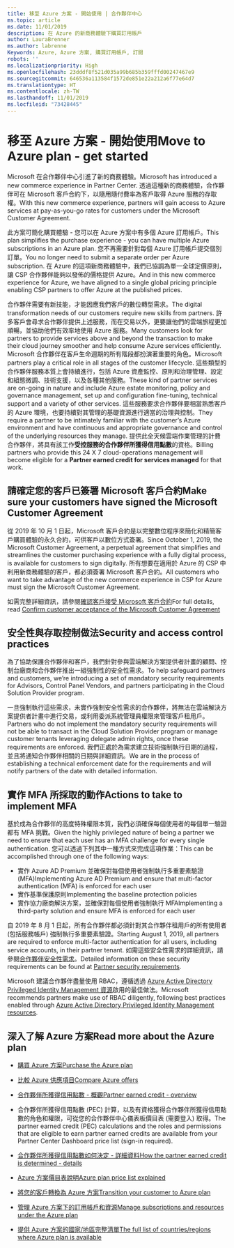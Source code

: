 ```yaml
---
title: 移至 Azure 方案 - 開始使用 | 合作夥伴中心
ms.topic: article
ms.date: 11/01/2019
description: 在 Azure 的新商務體驗下購買訂用帳戶
author: LauraBrenner
ms.author: labrenne
Keywords: Azure, Azure 方案, 購買訂用帳戶, 訂閱
robots: ''
ms.localizationpriority: High
ms.openlocfilehash: 23dddf8f521d035a99b685b359fffd00247467e9
ms.sourcegitcommit: 646536a113584f1572de851e22a212a6f77e64d7
ms.translationtype: HT
ms.contentlocale: zh-TW
ms.lasthandoff: 11/01/2019
ms.locfileid: "73428445"
---
```

# <a name="move-to-azure-plan---get-started"></a><span data-ttu-id="b8fd4-104">移至 Azure 方案 - 開始使用</span><span class="sxs-lookup"><span data-stu-id="b8fd4-104">Move to Azure plan - get started</span></span>

<span data-ttu-id="b8fd4-105">Microsoft 在合作夥伴中心引進了新的商務體驗。</span><span class="sxs-lookup"><span data-stu-id="b8fd4-105">Microsoft has introduced a new commerce experience in Partner Center.</span></span>  <span data-ttu-id="b8fd4-106">透過這種新的商務體驗，合作夥伴可在 Microsoft 客戶合約下，以隨用隨付費率為客戶取得 Azure 服務的存取權。</span><span class="sxs-lookup"><span data-stu-id="b8fd4-106">With this new commerce experience, partners will gain access to Azure services at pay-as-you-go rates for customers under the Microsoft Customer Agreement.</span></span> 

<span data-ttu-id="b8fd4-107">此方案可簡化購買體驗 - 您可以在 Azure 方案中有多個 Azure 訂用帳戶。</span><span class="sxs-lookup"><span data-stu-id="b8fd4-107">This plan simplifies the purchase experience - you can have multiple Azure subscriptions in an Azure plan.</span></span> <span data-ttu-id="b8fd4-108">您不再需要針對每個 Azure 訂用帳戶提交個別訂單。</span><span class="sxs-lookup"><span data-stu-id="b8fd4-108">You no longer need to submit a separate order per Azure subscription.</span></span> <span data-ttu-id="b8fd4-109">在 Azure 的這項新商務體驗中，我們已協調為單一全球定價原則，讓 CSP 合作夥伴能夠以發佈的價格提供 Azure。</span><span class="sxs-lookup"><span data-stu-id="b8fd4-109">And in this new commerce experience for Azure, we have aligned to a single global pricing principle enabling CSP partners to offer Azure at the published prices.</span></span> 

<span data-ttu-id="b8fd4-110">合作夥伴需要有新技能，才能因應我們客戶的數位轉型需求。</span><span class="sxs-lookup"><span data-stu-id="b8fd4-110">The digital transformation needs of our customers require new skills from partners.</span></span> <span data-ttu-id="b8fd4-111">許多客戶會尋求合作夥伴提供上述服務，而在交易以外，更要讓他們的雲端旅程更加順暢，並協助他們有效率地使用 Azure 服務。</span><span class="sxs-lookup"><span data-stu-id="b8fd4-111">Many customers look for partners to provide services above and beyond the transaction to make their cloud journey smoother and help consume Azure services efficiently.</span></span> <span data-ttu-id="b8fd4-112">Microsoft 合作夥伴在客戶生命週期的所有階段都扮演著重要的角色。</span><span class="sxs-lookup"><span data-stu-id="b8fd4-112">Microsoft partners play a critical role in all stages of the customer lifecycle.</span></span> <span data-ttu-id="b8fd4-113">這些類型的合作夥伴服務本質上會持續進行，包括 Azure 資產監控、原則和治理管理、設定和組態微調、技術支援，以及各種其他服務。</span><span class="sxs-lookup"><span data-stu-id="b8fd4-113">These kind of partner services are on-going in nature and include Azure estate monitoring, policy and governance management, set up and configuration fine-tuning, technical support and a variety of other services.</span></span> <span data-ttu-id="b8fd4-114">這些服務要求合作夥伴要相當熟悉客戶的 Azure 環境，也要持續對其管理的基礎資源進行適當的治理與控制。</span><span class="sxs-lookup"><span data-stu-id="b8fd4-114">They require a partner to be intimately familiar with the customer’s Azure environment and have continuous and appropriate governance and control of the underlying resources they manage.</span></span> <span data-ttu-id="b8fd4-115">提供此全天候雲端作業管理的計費合作夥伴，將具有該工作**受控服務的合作夥伴所獲得信用點數**的資格。</span><span class="sxs-lookup"><span data-stu-id="b8fd4-115">Billing partners who provide this 24 X 7 cloud-operations management will become eligible for a **Partner earned credit for services managed** for that work.</span></span>

## <a name="make-sure-your-customers-have-signed-the-microsoft-customer-agreement"></a><span data-ttu-id="b8fd4-116">請確定您的客戶已簽署 Microsoft 客戶合約</span><span class="sxs-lookup"><span data-stu-id="b8fd4-116">Make sure your customers have signed the Microsoft Customer Agreement</span></span>

<span data-ttu-id="b8fd4-117">從 2019 年 10 月 1 日起，Microsoft 客戶合約是以完整數位程序來簡化和精簡客戶購買體驗的永久合約，可供客戶以數位方式簽署。</span><span class="sxs-lookup"><span data-stu-id="b8fd4-117">Since October 1, 2019, the Microsoft Customer Agreement, a perpetual agreement that simplifies and streamlines the customer purchasing experience with a fully digital process, is available for customers to sign digitally.</span></span> <span data-ttu-id="b8fd4-118">所有想要在適用於 Azure 的 CSP 中利用新商務體驗的客戶，都必須簽署 Microsoft 客戶合約。</span><span class="sxs-lookup"><span data-stu-id="b8fd4-118">All customers who want to take advantage of the new commerce experience in CSP for Azure must sign the Microsoft Customer Agreement.</span></span>

<span data-ttu-id="b8fd4-119">如需完整詳細資訊，請參閱[確認客戶接受 Microsoft 客戶合約](confirm-customer-agreement.md)</span><span class="sxs-lookup"><span data-stu-id="b8fd4-119">For full details, read [Confirm customer acceptance of the Microsoft Customer Agreement](confirm-customer-agreement.md)</span></span>

## <a name="security-and-access-control-practices"></a><span data-ttu-id="b8fd4-120">安全性與存取控制做法</span><span class="sxs-lookup"><span data-stu-id="b8fd4-120">Security and access control practices</span></span>

<span data-ttu-id="b8fd4-121">為了協助保護合作夥伴和客戶，我們針對參與雲端解決方案提供者計畫的顧問、控制台廠商和合作夥伴推出一組強制性的安全性需求。</span><span class="sxs-lookup"><span data-stu-id="b8fd4-121">To help safeguard partners and customers, we’re introducing a set of mandatory security requirements for Advisors, Control Panel Vendors, and partners participating in the Cloud Solution Provider program.</span></span> 

<span data-ttu-id="b8fd4-122">一旦強制執行這些需求，未實作強制安全性需求的合作夥伴，將無法在雲端解決方案提供者計畫中進行交易，或利用委派系統管理員權限來管理客戶租用戶。</span><span class="sxs-lookup"><span data-stu-id="b8fd4-122">Partners who do not implement the mandatory security requirements will not be able to transact in the Cloud Solution Provider program or manage customer tenants leveraging delegate admin rights, once these requirements are enforced.</span></span> <span data-ttu-id="b8fd4-123">我們正處於為需求建立技術強制執行日期的過程，並且將通知合作夥伴相關的日期與詳細資訊。</span><span class="sxs-lookup"><span data-stu-id="b8fd4-123">We are in the process of establishing a technical enforcement date for the requirements and will notify partners of the date with detailed information.</span></span> 

## <a name="actions-to-take-to-implement-mfa"></a><span data-ttu-id="b8fd4-124">實作 MFA 所採取的動作</span><span class="sxs-lookup"><span data-stu-id="b8fd4-124">Actions to take to implement MFA</span></span> 

<span data-ttu-id="b8fd4-125">基於成為合作夥伴的高度特殊權限本質，我們必須確保每個使用者的每個單一驗證都有 MFA 挑戰。</span><span class="sxs-lookup"><span data-stu-id="b8fd4-125">Given the highly privileged nature of being a partner we need to ensure that each user has an MFA challenge for every single authentication.</span></span> <span data-ttu-id="b8fd4-126">您可以透過下列其中一種方式來完成這項作業：</span><span class="sxs-lookup"><span data-stu-id="b8fd4-126">This can be accomplished through one of the following ways:</span></span>

- <span data-ttu-id="b8fd4-127">實作 Azure AD Premium 並確保對每個使用者強制執行多重要素驗證 (MFA)</span><span class="sxs-lookup"><span data-stu-id="b8fd4-127">Implementing Azure AD Premium and ensure that multi-factor authentication (MFA) is enforced for each user</span></span> 
- <span data-ttu-id="b8fd4-128">實作基準保護原則</span><span class="sxs-lookup"><span data-stu-id="b8fd4-128">Implementing the baseline protection policies</span></span> 
- <span data-ttu-id="b8fd4-129">實作協力廠商解決方案，並確保對每個使用者強制執行 MFA</span><span class="sxs-lookup"><span data-stu-id="b8fd4-129">Implementing a third-party solution and ensure MFA is enforced for each user</span></span> 

<span data-ttu-id="b8fd4-130">自 2019 年 8 月 1 日起，所有合作夥伴都必須針對其合作夥伴租用戶的所有使用者 (包括服務帳戶) 強制執行多重要素驗證。</span><span class="sxs-lookup"><span data-stu-id="b8fd4-130">Starting August 1, 2019, all partners are required to enforce multi-factor authentication for all users, including service accounts, in their partner tenant.</span></span> <span data-ttu-id="b8fd4-131">如需這些安全性需求的詳細資訊，請參閱[合作夥伴安全性需求](https://docs.microsoft.com/partner-center/partner-security-requirements)。</span><span class="sxs-lookup"><span data-stu-id="b8fd4-131">Detailed information on these security requirements can be found at [Partner security requirements](https://docs.microsoft.com/partner-center/partner-security-requirements).</span></span> 

<span data-ttu-id="b8fd4-132">Microsoft 建議合作夥伴盡量使用 RBAC，遵循透過 [Azure Active Directory Privileged Identity Management 資源](https://docs.microsoft.com/azure/active-directory/privileged-identity-management/pim-configure )啟用的最佳做法。</span><span class="sxs-lookup"><span data-stu-id="b8fd4-132">Microsoft recommends partners make use of RBAC diligently, following best practices enabled through [Azure Active Directory Privileged Identity Management resources](https://docs.microsoft.com/azure/active-directory/privileged-identity-management/pim-configure ).</span></span> 

## <a name="read-more-about-the-azure-plan"></a><span data-ttu-id="b8fd4-133">深入了解 Azure 方案</span><span class="sxs-lookup"><span data-stu-id="b8fd4-133">Read more about the Azure plan</span></span>

- [<span data-ttu-id="b8fd4-134">購買 Azure 方案</span><span class="sxs-lookup"><span data-stu-id="b8fd4-134">Purchase the Azure plan</span></span>](purchase-azure-plan.md)

- [<span data-ttu-id="b8fd4-135">比較 Azure 供應項目</span><span class="sxs-lookup"><span data-stu-id="b8fd4-135">Compare Azure offers</span></span>](compare-azure-offers.md)

- [<span data-ttu-id="b8fd4-136">合作夥伴所獲得信用點數 - 概觀</span><span class="sxs-lookup"><span data-stu-id="b8fd4-136">Partner earned credit - overview</span></span>](partner-earned-credit.md)

- <span data-ttu-id="b8fd4-137">合作夥伴所獲得信用點數 (PEC) 計算，以及有資格獲得合作夥伴所獲得信用點數的角色和權限，可從您的合作夥伴中心儀表板價目表 (需要登入) 取得。</span><span class="sxs-lookup"><span data-stu-id="b8fd4-137">The partner earned credit (PEC) calculations and the roles and permissions that are eligible to earn partner earned credits are available from your Partner Center Dashboard price list (sign-in required).</span></span>

- [<span data-ttu-id="b8fd4-138">合作夥伴所獲得信用點數如何決定 - 詳細資料</span><span class="sxs-lookup"><span data-stu-id="b8fd4-138">How the partner earned credit is determined - details</span></span>](partner-earned-credit-explanation.md)

- [<span data-ttu-id="b8fd4-139">Azure 方案價目表說明</span><span class="sxs-lookup"><span data-stu-id="b8fd4-139">Azure plan price list explained</span></span>](azure-plan-price-list.md)

- [<span data-ttu-id="b8fd4-140">將您的客戶轉換為 Azure 方案</span><span class="sxs-lookup"><span data-stu-id="b8fd4-140">Transition your customer to Azure plan</span></span>](azure-plan-transition.md)

- [<span data-ttu-id="b8fd4-141">管理 Azure 方案下的訂用帳戶和資源</span><span class="sxs-lookup"><span data-stu-id="b8fd4-141">Manage subscriptions and resources under the Azure plan</span></span>](azure-plan-manage.md)

- [<span data-ttu-id="b8fd4-142">提供 Azure 方案的國家/地區完整清單</span><span class="sxs-lookup"><span data-stu-id="b8fd4-142">The full list of countries/regions where Azure plan is available</span></span>](https://query.prod.cms.rt.microsoft.com/cms/api/am/binary/RE3QN0x)

 



